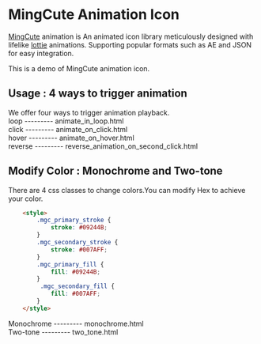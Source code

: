 

# MingCute Animation Icon
[MingCute](https://www.mingcute.com/animation) animation is An animated icon library meticulously designed with lifelike [lottie](https://airbnb.io/lottie/) animations. Supporting popular formats such as AE and JSON for easy integration.

This is a demo of MingCute animation icon.



## Usage : 4 ways to trigger animation
We offer four ways to trigger animation playback.<br>
loop    ---------   animate_in_loop.html<br>
click   ---------   animate_on_click.html<br>
hover   ---------   animate_on_hover.html<br>
reverse ---------   reverse_animation_on_second_click.html



## Modify Color : Monochrome and Two-tone
There are 4 css classes to change colors.You can modify Hex to achieve your color.
```html
    <style>
        .mgc_primary_stroke {
            stroke: #09244B;
        }
        .mgc_secondary_stroke {
            stroke: #007AFF;
        }
        .mgc_primary_fill {
            fill: #09244B;
        }
         .mgc_secondary_fill {
            fill: #007AFF;
        }
    </style>
```
Monochrome --------- monochrome.html <br>
Two-tone   --------- two_tone.html  

